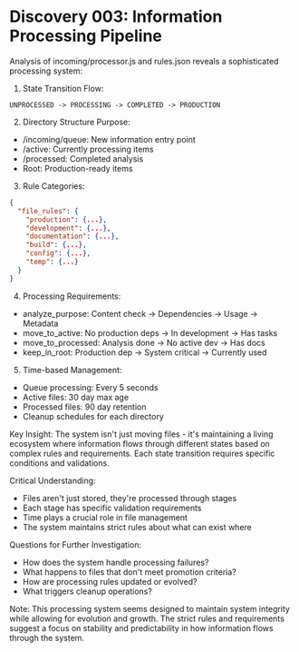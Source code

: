 # Discovery 003: Information Processing Pipeline

Analysis of incoming/processor.js and rules.json reveals a sophisticated processing system:

1. State Transition Flow:
```
UNPROCESSED -> PROCESSING -> COMPLETED -> PRODUCTION
```

2. Directory Structure Purpose:
- /incoming/queue: New information entry point
- /active: Currently processing items
- /processed: Completed analysis
- Root: Production-ready items

3. Rule Categories:
```json
{
  "file_rules": {
    "production": {...},
    "development": {...},
    "documentation": {...},
    "build": {...},
    "config": {...},
    "temp": {...}
  }
}
```

4. Processing Requirements:
- analyze_purpose: Content check -> Dependencies -> Usage -> Metadata
- move_to_active: No production deps -> In development -> Has tasks
- move_to_processed: Analysis done -> No active dev -> Has docs
- keep_in_root: Production dep -> System critical -> Currently used

5. Time-based Management:
- Queue processing: Every 5 seconds
- Active files: 30 day max age
- Processed files: 90 day retention
- Cleanup schedules for each directory

Key Insight: The system isn't just moving files - it's maintaining a living ecosystem where information flows through different states based on complex rules and requirements. Each state transition requires specific conditions and validations.

Critical Understanding:
- Files aren't just stored, they're processed through stages
- Each stage has specific validation requirements
- Time plays a crucial role in file management
- The system maintains strict rules about what can exist where

Questions for Further Investigation:
- How does the system handle processing failures?
- What happens to files that don't meet promotion criteria?
- How are processing rules updated or evolved?
- What triggers cleanup operations?

Note: This processing system seems designed to maintain system integrity while allowing for evolution and growth. The strict rules and requirements suggest a focus on stability and predictability in how information flows through the system.
